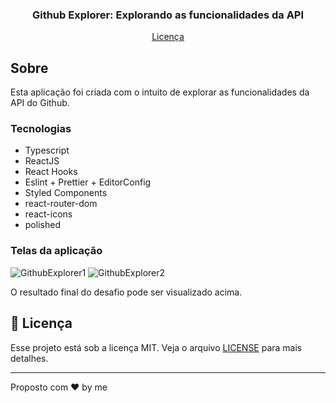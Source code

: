 <h3 align="center">
  Github Explorer: Explorando as funcionalidades da API
</h3>

<p align="center">
  <a href="#memo-licença">Licença</a>
</p>

## Sobre

Esta aplicação foi criada com o intuito de explorar as funcionalidades da API do Github.

### Tecnologias

- Typescript
- ReactJS
- React Hooks
- Eslint + Prettier + EditorConfig
- Styled Components
- react-router-dom
- react-icons
- polished

### Telas da aplicação

![GithubExplorer1](https://i.ibb.co/t8fLQr4/github-explorer-1.png)
![GithubExplorer2](https://i.ibb.co/Y2gKLzR/github-explorer-2.png)

O resultado final do desafio pode ser visualizado acima.

## :memo: Licença

Esse projeto está sob a licença MIT. Veja o arquivo [LICENSE](LICENSE.md) para mais detalhes.

---

Proposto com ♥ by me

